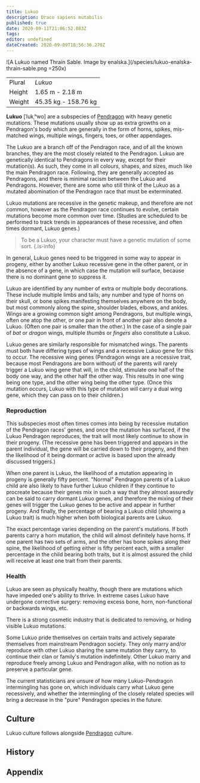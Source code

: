 ```yaml
---
title: Lukuo
description: Draco sapiens mutabilis
published: true
date: 2020-09-11T21:06:52.083Z
tags: 
editor: undefined
dateCreated: 2020-09-09T18:56:36.270Z
---
```


![A Lukuo named Thrain Sable. Image by enalska.](/species/lukuo-enalska-thrain-sable.png =250x)

| | |
|-|-|
| Plural        | *Lukuo* |
| Height        | 1.65 m - 2.18 m |
| Weight        | 45.35 kg - 158.76 kg |

**Lukuo** \[ˈlukˌʰwo\] are a subspecies of [Pendragon](/species/pendragon) with heavy genetic mutations. These mutations usually show up as extra growths on a Pendragon's body which are generally in the form of horns, spikes, mis-matched wings, multiple wings, fingers, toes, or other appendages.

The Lukuo are a branch off of the Pendragon race, and of all the known branches, they are the most closely related to the Pendragon. Lukuo are genetically identical to Pendragons in every way, except for their mutation(s). As such, they come in all colours, shapes, and sizes, much like the main Pendragon race. Following, they are generally accepted as Pendragons, and there is minimal racism between the Lukuo and Pendragons. However, there are some who still think of the Lukuo as a mutated abomination of the Pendragon race that must be exterminated.

Lukuo mutations are recessive in the genetic makeup, and therefore are not common, however as the Pendragon race continues to evolve, certain mutations become more common over time. (Studies are scheduled to be performed to track trends in appearances of these recessive, and often times dormant, Lukuo genes.)

> To be a Lukuo, your character must have a genetic mutation of some sort. 
{.is-info}

In general, Lukuo genes need to be triggered in some way to appear in progeny, either by another Lukuo recessive gene in the other parent, or in the absence of a gene, in which case the mutation will surface, because there is no dominant gene to suppress it.

Lukuo are identified by any number of extra or multiple body decorations. These include multiple limbs and tails, any number and type of horns on their skull, or bone spikes manifesting themselves anywhere on the body, but most commonly along the spine, shoulder blades, elbows, and ankles. Wings are a growing common sight among Pendragons, but multiple wings, often one atop the other, or one pair in front of another pair also denote a Lukuo. (Often one pair is smaller than the other.) In the case of a single pair of *bat* or *dragon* wings, multiple *thumbs* or *fingers* also constitute a Lukuo.

Lukuo genes are similarly responsible for mismatched wings. The parents must both have differing types of wings and a recessive Lukuo gene for this to occur. The recessive wing genes (Pendragon wings are a recessive trait, because most Pendragons are born without) of the parents will rarely trigger a Lukuo wing gene that will, in the child, stimulate one half of the body one way, and the other half the other way. This results in one wing being one type, and the other wing being the other type. (Once this mutation occurs, Lukuo with this type of mutation will carry a dual wing gene, which they can pass on to their children.)

### Reproduction

This subspecies most often times comes into being by recessive mutation of the Pendragon races' genes, and once the mutation has surfaced, if the Lukuo Pendragon reproduces, the trait will most likely continue to show in their progeny. (The recessive gene has been triggered and appears in the parent individual, the gene will be carried down to their progeny, and then the likelihood of it being dormant or active is based upon the already discussed triggers.)

When one parent is Lukuo, the likelihood of a mutation appearing in progeny is generally fifty percent. "Normal" Pendragon parents of a Lukuo child are also likely to have further Lukuo children if they continue to procreate because their genes mix in such a way that they almost assuredly can be said to carry dormant Lukuo genes, and therefore the mixing of their genes will trigger the Lukuo genes to be active and appear in further progeny. And finally, the percentage of bearing a Lukuo child (showing a Lukuo trait) is much higher when both biological parents are Lukuo.

The exact percentage varies depending on the parent's mutations. If both parents carry a horn mutation, the child will almost definitely have horns. If one parent has two sets of arms, and the other has bone spikes along their spine, the likelihood of getting either is fifty percent each, with a smaller percentage in the child bearing both traits, but it is almost assured the child will receive at least one trait from their parents.

### Health

Lukuo are seen as physically healthy, though there are mutations which have impeded one's ability to thrive. In extreme cases Lukuo have undergone corrective surgery: removing excess bone, horn, non-functional or backwards wings, etc.

There is a strong cosmetic industry that is dedicated to removing, or hiding visible Lukuo mutations.

Some Lukuo pride themselves on certain traits and actively separate themselves from mainstream Pendragon society. They only marry and/or reproduce with other Lukuo sharing the same mutation they carry, to continue their clan or family's mutation indefinitely. Other Lukuo marry and reproduce freely among Lukuo and Pendragon alike, with no notion as to preserve a particular gene.

The current statisticians are unsure of how many Lukuo-Pendragon intermingling has gone on, which individuals carry what Lukuo gene recessively, and whether the intermingling of the closely related species will bring a decrease in the "pure" Pendragon species in the future.

## Culture

Lukuo culture follows alongside [Pendragon](/species/pendragon) culture.

## History

## Appendix